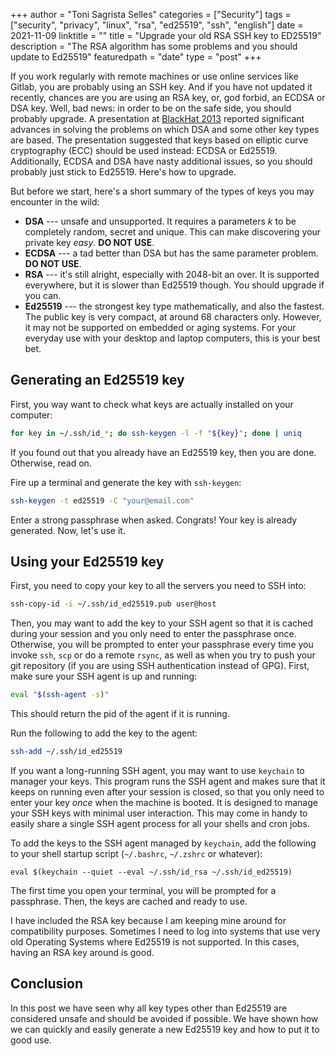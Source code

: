 +++
author = "Toni Sagrista Selles"
categories = ["Security"]
tags = ["security", "privacy", "linux", "rsa", "ed25519", "ssh", "english"]
date = 2021-11-09
linktitle = ""
title = "Upgrade your old RSA SSH key to ED25519"
description = "The RSA algorithm has some problems and you should update to Ed25519"
featuredpath = "date"
type = "post"
+++

If you work regularly with remote machines or use online services like Gitlab, you are probably using an SSH key. And if you have not updated it recently, chances are you are using an RSA key, or, god forbid, an ECDSA or DSA key. Well, bad news: in order to be on the safe side, you should probably upgrade. A presentation at [BlackHat 2013](https://isecpartners.com/media/105564/ritter_samuel_stamos_bh_2013_cryptopocalypse.pdf) reported significant advances in solving the problems on which DSA and some other key types are based. The presentation suggested that keys based on elliptic curve cryptography (ECC) should be used instead: ECDSA or Ed25519. Additionally, ECDSA and DSA have nasty additional issues, so you should probably just stick to Ed25519. Here's how to upgrade.

<!--more-->

But before we start, here's a short summary of the types of keys you may encounter in the wild:
-  **DSA** --- unsafe and unsupported. It requires a parameters *k* to be completely random, secret and unique. This can make discovering your private key *easy*. **DO NOT USE**.
-  **ECDSA** --- a tad better than DSA but has the same parameter problem. **DO NOT USE**.
-  **RSA** --- it's still alright, especially with 2048-bit an over. It is supported everywhere, but it is slower than Ed25519 though. You should upgrade if you can.
-  **Ed25519** --- the strongest key type mathematically, and also the fastest. The public key is very compact, at around 68 characters only. However, it may not be supported on embedded or aging systems. For your everyday use with your desktop and laptop computers, this is your best bet.

## Generating an Ed25519 key

First, you way want to check what keys are actually installed on your computer:

```bash
for key in ~/.ssh/id_*; do ssh-keygen -l -f "${key}"; done | uniq
```

If you found out that you already have an Ed25519 key, then you are done. Otherwise, read on.

Fire up a terminal and generate the key with `ssh-keygen`:

```bash
ssh-keygen -t ed25519 -C "your@email.com"
```

Enter a strong passphrase when asked. Congrats! Your key is already generated. Now, let's use it.

## Using your Ed25519 key

First, you need to copy your key to all the servers you need to SSH into:

```bash
ssh-copy-id -i ~/.ssh/id_ed25519.pub user@host
```

Then, you may want to add the key to your SSH agent so that it is cached during your session and you only need to enter the passphrase once. Otherwise, you will be prompted to enter your passphrase every time you invoke `ssh`, `scp` or do a remote `rsync`, as well as when you try to push your git repository (if you are using SSH authentication instead of GPG). First, make sure your SSH agent is up and running:

```bash
eval "$(ssh-agent -s)"
```

This should return the pid of the agent if it is running.

Run the following to add the key to the agent:

```bash
ssh-add ~/.ssh/id_ed25519
```

If you want a long-running SSH agent, you may want to use `keychain` to manager your keys. This program runs the SSH agent and makes sure that it keeps on running even after your session is closed, so that you only need to enter your key *once* when the machine is booted. It is designed to manage your SSH keys with minimal user interaction. This may come in handy to easily share a single SSH agent process for all your shells and cron jobs.

To add the keys to the SSH agent managed by `keychain`, add the following to your shell startup script (`~/.bashrc`, `~/.zshrc` or whatever):

```zshrc
eval $(keychain --quiet --eval ~/.ssh/id_rsa ~/.ssh/id_ed25519)
```

The first time you open your terminal, you will be prompted for a passphrase. Then, the keys are cached and ready to use.

I have included the RSA key because I am keeping mine around for compatibility purposes. Sometimes I need to log into systems that use very old Operating Systems where Ed25519 is not supported. In this cases, having an RSA key around is good.

## Conclusion

In this post we have seen why all key types other than Ed25519 are considered unsafe and should be avoided if possible. We have shown how we can quickly and easily generate a new Ed25519 key and how to put it to good use.
